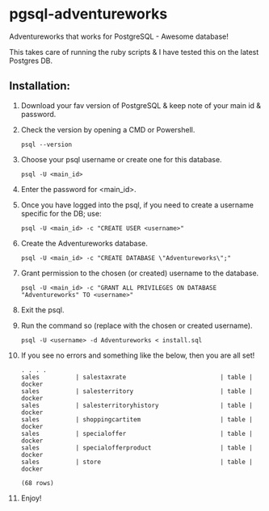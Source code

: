 # pgsql-adventureworks
Adventureworks that works for PostgreSQL - Awesome database!

This takes care of running the ruby scripts & I have tested this on the latest Postgres DB.

## Installation:
1. Download your fav version of PostgreSQL & keep note of your main id & password.
2. Check the version by opening a CMD or Powershell.

    ```psql --version```

3. Choose your psql username or create one for this database.

    ```psql -U <main_id>```

4. Enter the password for <main_id>.

5. Once you have logged into the psql, if you need to create a username specific for the DB; use:

    ```psql -U <main_id> -c "CREATE USER <username>"```

6. Create the Adventureworks database.

    ```psql -U <main_id> -c "CREATE DATABASE \"Adventureworks\";"```

7. Grant permission to the chosen (or created) username to the database.

    ```psql -U <main_id> -c "GRANT ALL PRIVILEGES ON DATABASE "Adventureworks" TO <username>"``` 

8. Exit the psql.
9. Run the command so (replace <username> with the chosen or created username). 
  
    ```psql -U <username> -d Adventureworks < install.sql```

10. If you see no errors and something like the below, then you are all set!
    ```
    . . . .                                                         
    sales          | salestaxrate                          | table | docker
    sales          | salesterritory                        | table | docker
    sales          | salesterritoryhistory                 | table | docker
    sales          | shoppingcartitem                      | table | docker
    sales          | specialoffer                          | table | docker
    sales          | specialofferproduct                   | table | docker
    sales          | store                                 | table | docker
    
    (68 rows)
    ```
11. Enjoy!
                                                            
